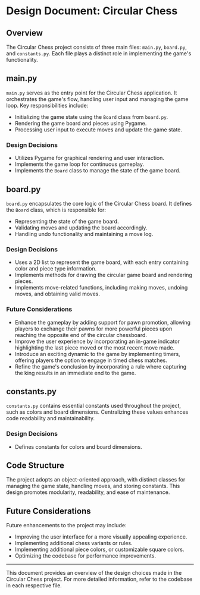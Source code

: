 # Design Document: Circular Chess

## Overview

The Circular Chess project consists of three main files: `main.py`, `board.py`, and `constants.py`. Each file plays a distinct role in implementing the game's functionality.

## main.py

`main.py` serves as the entry point for the Circular Chess application. It orchestrates the game's flow, handling user input and managing the game loop. Key responsibilities include:

- Initializing the game state using the `Board` class from `board.py`.
- Rendering the game board and pieces using Pygame.
- Processing user input to execute moves and update the game state.

### Design Decisions

- Utilizes Pygame for graphical rendering and user interaction.
- Implements the game loop for continuous gameplay.
- Implements the `Board` class to manage the state of the game board.

## board.py

`board.py` encapsulates the core logic of the Circular Chess board. It defines the `Board` class, which is responsible for:

- Representing the state of the game board.
- Validating moves and updating the board accordingly.
- Handling undo functionality and maintaining a move log.

### Design Decisions

- Uses a 2D list to represent the game board, with each entry containing color and piece type information.
- Implements methods for drawing the circular game board and rendering pieces.
- Implements move-related functions, including making moves, undoing moves, and obtaining valid moves.

### Future Considerations

- Enhance the gameplay by adding support for pawn promotion, allowing players to exchange their pawns for more powerful pieces upon reaching the opposite end of the circular chessboard.
- Improve the user experience by incorporating an in-game indicator highlighting the last piece moved or the most recent move made.
- Introduce an exciting dynamic to the game by implementing timers, offering players the option to engage in timed chess matches.
- Refine the game's conclusion by incorporating a rule where capturing the king results in an immediate end to the game.

## constants.py

`constants.py` contains essential constants used throughout the project, such as colors and board dimensions. Centralizing these values enhances code readability and maintainability.

### Design Decisions

- Defines constants for colors and board dimensions.

## Code Structure

The project adopts an object-oriented approach, with distinct classes for managing the game state, handling moves, and storing constants. This design promotes modularity, readability, and ease of maintenance.

## Future Considerations

Future enhancements to the project may include:

- Improving the user interface for a more visually appealing experience.
- Implementing additional chess variants or rules.
- Implementing additional piece colors, or customizable square colors.
- Optimizing the codebase for performance improvements.

---
This document provides an overview of the design choices made in the Circular Chess project. For more detailed information, refer to the codebase in each respective file.

